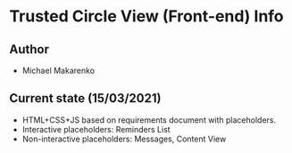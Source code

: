 # Trusted Circle View (Front-end) Info

## Author

- Michael Makarenko

## Current state (15/03/2021)

- HTML+CSS+JS based on requirements document with placeholders.
- Interactive placeholders: Reminders List
- Non-interactive placeholders: Messages, Content View

